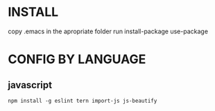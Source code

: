# INSTALL
copy .emacs in the apropriate folder
run install-package use-package


# CONFIG BY LANGUAGE
## javascript
    npm install -g eslint tern import-js js-beautify
    
